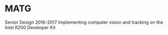 # MATG
Senior Design 2016-2017
Implementing computer vision and tracking on the Intel R200 Developer Kit
